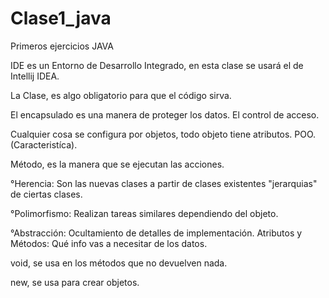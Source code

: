 # Clase1_java
Primeros ejercicios JAVA

IDE es un Entorno de Desarrollo Integrado, en esta clase se usará el de Intellij IDEA.

La Clase, es algo obligatorio para que el código sirva. 

El encapsulado es una manera de proteger los datos. El control de acceso.

Cualquier cosa se configura por objetos, todo objeto tiene atributos. POO. (Caracteristíca).

Método, es la manera que se ejecutan las acciones.

°Herencia: Son las nuevas clases a partir de clases existentes "jerarquias" de ciertas clases.

°Polimorfismo: Realizan tareas similares dependiendo del objeto.

°Abstracción: Ocultamiento de detalles de implementación. 
    Atributos y Métodos: Qué info vas a necesitar de los datos. 

void, se usa en los métodos que no devuelven nada. 

new, se usa para crear objetos. 
